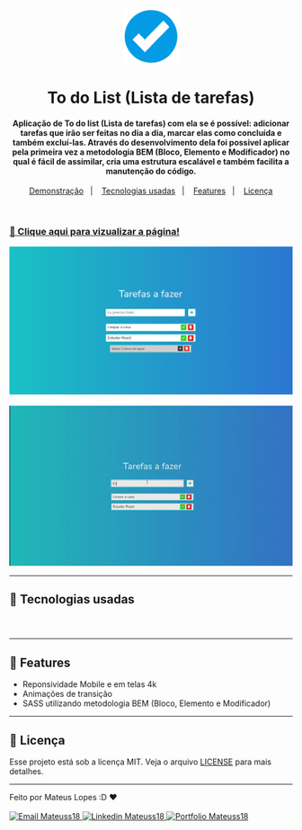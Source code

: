 <div align="center">
  <img src="./assets/favicon/favicon.png" height="100">
</div>

<h1 align="center">
    To do List (Lista de tarefas)
</h1>

<h4 align="center">
  Aplicação de To do list (Lista de tarefas) com ela se é possível: adicionar tarefas que irão ser feitas no dia a dia, marcar elas como concluída e também excluí-las.
  Através do desenvolvimento dela foi possivel aplicar pela primeira vez a metodologia BEM (Bloco, Elemento e Modificador) no qual é fácil de assimilar, cria uma estrutura escalável e também facilita a manutenção do código.
</h4>

<p align="center">
    <a href="#🔗-clique-aqui-para-vizualizar-a-página!">Demonstração</a>&nbsp;&nbsp;&nbsp;|&nbsp;&nbsp;&nbsp;
    <a href="#🔨-tecnologias-usadas">Tecnologias usadas</a>&nbsp;&nbsp;&nbsp;|&nbsp;&nbsp;&nbsp;
    <a href="#🎯-features">Features</a>&nbsp;&nbsp;&nbsp;|&nbsp;&nbsp;&nbsp;
    <a href="#📝-licença">Licença</a>
</p>

<br>

### [🔗 Clique aqui para vizualizar a página!](https://mateuss18.github.io/To-do-list/)
<div align="center">
  <img src="./assets/readme-image.png">
</div>

<br>

<div align="center">
  <img src="./assets/readme-gif.gif">
</div>

>
---

## 🔨 Tecnologias usadas

<div>
<img src="https://img.shields.io/badge/html5-%23E34F26.svg?style=for-the-badge&logo=html5&logoColor=white" height="35" alt="">

<img src="https://img.shields.io/badge/SASS-hotpink.svg?style=for-the-badge&logo=SASS&logoColor=white" height="35" alt="">

<img src="https://img.shields.io/badge/javascript-%23323330.svg?style=for-the-badge&logo=javascript&logoColor=%23F7DF1E" height="35" alt="">
</div>

###

>
---
## 🎯 Features

- Reponsividade Mobile e em telas 4k
- Animações de transição
- SASS utilizando metodologia BEM (Bloco, Elemento e Modificador)

---

## 📝 Licença   

Esse projeto está sob a licença MIT. Veja o arquivo [LICENSE](LICENSE) para mais detalhes.

---

Feito por Mateus Lopes :D ❤ <br><br>
<a href="mailto:mateus20.lopes02@gmail.com" target="_blank">
  <img src="https://img.shields.io/badge/Gmail-D14836?style=for-the-badge&logo=gmail&logoColor=white" alt="Email Mateuss18">
</a>
<a href="https://www.linkedin.com/in/mateus--lopes/" target="_blank">
  <img src="https://img.shields.io/badge/LinkedIn-0077B5?style=for-the-badge&logo=linkedin&logoColor=white" alt="Linkedin Mateuss18">
</a>
<a href="https://mateus-lopes-portfolio.netlify.app" target="_blank">
  <img src="https://img.shields.io/badge/-Portfolio-black?logo=flickr&style=for-the-badge" alt="Portfolio Mateuss18">
</a>

